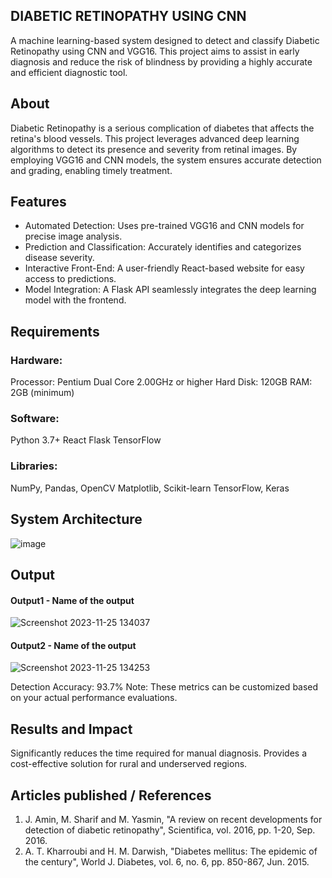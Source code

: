 ## DIABETIC RETINOPATHY USING CNN
A machine learning-based system designed to detect and classify Diabetic Retinopathy using CNN and VGG16. This project aims to assist in early diagnosis and reduce the risk of blindness by providing a highly accurate and efficient diagnostic tool.

## About
Diabetic Retinopathy is a serious complication of diabetes that affects the retina's blood vessels. This project leverages advanced deep learning algorithms to detect its presence and severity from retinal images. By employing VGG16 and CNN models, the system ensures accurate detection and grading, enabling timely treatment.

## Features
- Automated Detection: Uses pre-trained VGG16 and CNN models for precise image analysis.
- Prediction and Classification: Accurately identifies and categorizes disease severity.
- Interactive Front-End: A user-friendly React-based website for easy access to predictions.
- Model Integration: A Flask API seamlessly integrates the deep learning model with the frontend.

## Requirements
### Hardware:
Processor: Pentium Dual Core 2.00GHz or higher
Hard Disk: 120GB
RAM: 2GB (minimum)

### Software:
Python 3.7+
React
Flask
TensorFlow

### Libraries:
NumPy, Pandas, OpenCV
Matplotlib, Scikit-learn
TensorFlow, Keras

## System Architecture

![image](https://github.com/user-attachments/assets/e70c1f72-bfce-414e-b1dc-0b7d69c081ad)

## Output
#### Output1 - Name of the output

![Screenshot 2023-11-25 134037](https://github.com/<<yourusername>>/Hand-Gesture-Recognition-System/assets/75235455/8c2b6b5c-5ed2-4ec4-b18e-5b6625402c16)

#### Output2 - Name of the output
![Screenshot 2023-11-25 134253](https://github.com/<<yourusername>>/Hand-Gesture-Recognition-System/assets/75235455/5e05c981-05ca-4aaa-aea2-d918dcf25cb7)

Detection Accuracy: 93.7%
Note: These metrics can be customized based on your actual performance evaluations.

## Results and Impact
Significantly reduces the time required for manual diagnosis.
Provides a cost-effective solution for rural and underserved regions.

## Articles published / References
1. J. Amin, M. Sharif and M. Yasmin, "A review on recent developments for detection of diabetic retinopathy", Scientifica, vol. 2016, pp. 1-20, Sep. 2016. 
2. A. T. Kharroubi and H. M. Darwish, "Diabetes mellitus: The epidemic of the century", World J. Diabetes, vol. 6, no. 6, pp. 850-867, Jun. 2015. 





